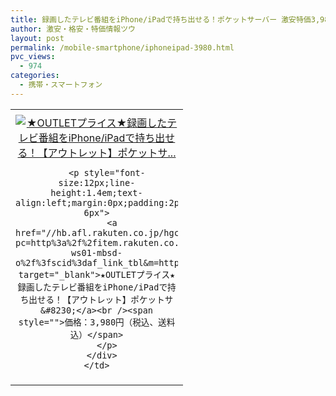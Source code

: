 ```yaml
---
title: 録画したテレビ番組をiPhone/iPadで持ち出せる！ポケットサーバー 激安特価3,980円！送料無料！
author: 激安・格安・特価情報ツウ
layout: post
permalink: /mobile-smartphone/iphoneipad-3980.html
pvc_views:
  - 974
categories:
  - 携帯・スマートフォン
---
```

<table border="0" cellpadding="0" cellspacing="0">
  <tr>
    <td valign="top">
      <div style="border:1px none;margin:0px;padding:6px 0px;width:260px;text-align:center;float:left">
        <a href="//hb.afl.rakuten.co.jp/hgc/12fe8b2d.f743a4d8.12fe8b2e.66d72c88/?pc=http%3a%2f%2fitem.rakuten.co.jp%2fsoftbankselection%2fsb-ws01-mbsd-o%2f%3fscid%3daf_link_tbl&m=http%3a%2f%2fm.rakuten.co.jp%2fsoftbankselection%2fi%2f10000343%2f" target="_blank"><img src="//hbb.afl.rakuten.co.jp/hgb/?pc=http%3a%2f%2fthumbnail.image.rakuten.co.jp%2f%400_mall%2fsoftbankselection%2fcabinet%2fjan_img_02%2f9760023893355.jpg%3f_ex%3d240x240&m=http%3a%2f%2fthumbnail.image.rakuten.co.jp%2f%400_mall%2fsoftbankselection%2fcabinet%2fjan_img_02%2f9760023893355.jpg" alt="★OUTLETプライス★録画したテレビ番組をiPhone/iPadで持ち出せる！【アウトレット】ポケットサ..." border="0" style="margin:0px;padding:0px" /></a>

        <p style="font-size:12px;line-height:1.4em;text-align:left;margin:0px;padding:2px 6px">
          <a href="//hb.afl.rakuten.co.jp/hgc/12fe8b2d.f743a4d8.12fe8b2e.66d72c88/?pc=http%3a%2f%2fitem.rakuten.co.jp%2fsoftbankselection%2fsb-ws01-mbsd-o%2f%3fscid%3daf_link_tbl&m=http%3a%2f%2fm.rakuten.co.jp%2fsoftbankselection%2fi%2f10000343%2f" target="_blank">★OUTLETプライス★録画したテレビ番組をiPhone/iPadで持ち出せる！【アウトレット】ポケットサ&#8230;</a><br /><span style="">価格：3,980円（税込、送料込）</span>
        </p>
      </div>
    </td>
  </tr>
</table>
